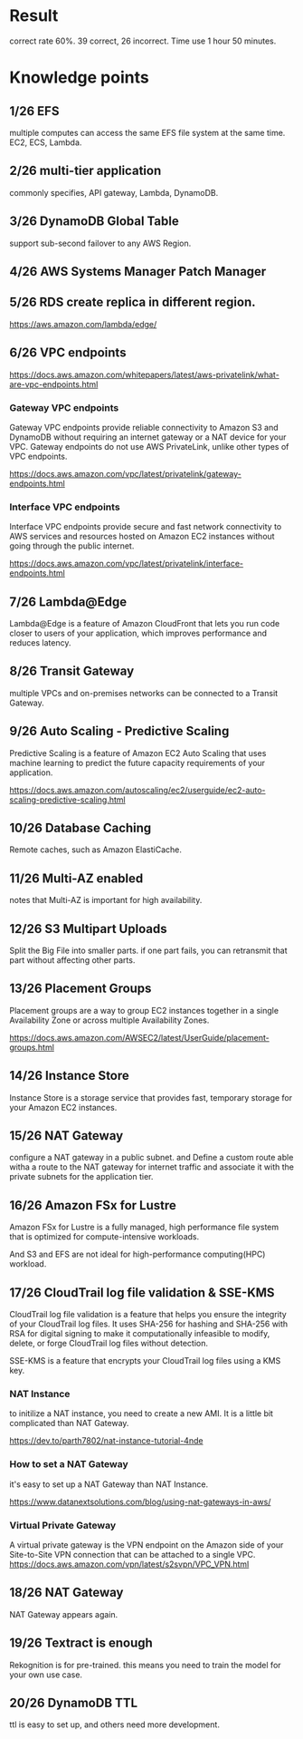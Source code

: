 # Result
correct rate 60%. 39 correct, 26 incorrect.
Time use 1 hour 50 minutes.

# Knowledge points

## 1/26 EFS

multiple computes can access the same EFS file system at the same time. EC2, ECS, Lambda.

## 2/26 multi-tier application

commonly specifies, API gateway, Lambda, DynamoDB.

## 3/26 DynamoDB Global Table

support sub-second failover to any AWS Region.

## 4/26 AWS Systems Manager Patch Manager

## 5/26 RDS create replica in different region.

https://aws.amazon.com/lambda/edge/

## 6/26 VPC endpoints

https://docs.aws.amazon.com/whitepapers/latest/aws-privatelink/what-are-vpc-endpoints.html

### Gateway VPC endpoints

Gateway VPC endpoints provide reliable connectivity to Amazon S3 and DynamoDB without requiring an internet gateway or a NAT device for your VPC. Gateway endpoints do not use AWS PrivateLink, unlike other types of VPC endpoints.

https://docs.aws.amazon.com/vpc/latest/privatelink/gateway-endpoints.html

### Interface VPC endpoints

Interface VPC endpoints provide secure and fast network connectivity to AWS services and resources hosted on Amazon EC2 instances without going through the public internet.

https://docs.aws.amazon.com/vpc/latest/privatelink/interface-endpoints.html

## 7/26 Lambda@Edge

Lambda@Edge is a feature of Amazon CloudFront that lets you run code closer to users of your application, which improves performance and reduces latency.

## 8/26 Transit Gateway

multiple VPCs and on-premises networks can be connected to a Transit Gateway.

## 9/26 Auto Scaling - Predictive Scaling

Predictive Scaling is a feature of Amazon EC2 Auto Scaling that uses machine learning to predict the future capacity requirements of your application.

https://docs.aws.amazon.com/autoscaling/ec2/userguide/ec2-auto-scaling-predictive-scaling.html


## 10/26 Database Caching

Remote caches, such as Amazon ElastiCache.


## 11/26 Multi-AZ enabled

notes that Multi-AZ is important for high availability.

## 12/26 S3 Multipart Uploads

Split the Big File into smaller parts. if one part fails, you can retransmit that part without affecting other parts.

## 13/26 Placement Groups

Placement groups are a way to group EC2 instances together in a single Availability Zone or across multiple Availability Zones.

https://docs.aws.amazon.com/AWSEC2/latest/UserGuide/placement-groups.html

## 14/26 Instance Store

Instance Store is a storage service that provides fast, temporary storage for your Amazon EC2 instances.

## 15/26 NAT Gateway 

configure a NAT gateway in a public subnet. and Define a custom route able witha a route to the NAT gateway for internet traffic and associate it with the private subnets for the application tier.

## 16/26 Amazon FSx for Lustre

Amazon FSx for Lustre is a fully managed, high performance file system that is optimized for compute-intensive workloads.

And S3 and EFS are not ideal for high-performance computing(HPC) workload.

## 17/26 CloudTrail log file validation & SSE-KMS

CloudTrail log file validation is a feature that helps you ensure the integrity of your CloudTrail log files. It uses SHA-256 for hashing and SHA-256 with RSA for digital signing to make it computationally infeasible to modify, delete, or forge CloudTrail log files without detection.

SSE-KMS is a feature that encrypts your CloudTrail log files using a KMS key.

### NAT Instance

to initilize a NAT instance, you need to create a new AMI. It is a little bit complicated than NAT Gateway.

https://dev.to/parth7802/nat-instance-tutorial-4nde

### How to set a NAT Gateway

it's easy to set up a NAT Gateway than NAT Instance.

https://www.datanextsolutions.com/blog/using-nat-gateways-in-aws/

### Virtual Private Gateway
A virtual private gateway is the VPN endpoint on the Amazon side of your Site-to-Site VPN connection that can be attached to a single VPC.
https://docs.aws.amazon.com/vpn/latest/s2svpn/VPC_VPN.html

## 18/26 NAT Gateway

NAT Gateway appears again. 

## 19/26 Textract is enough

Rekognition is for pre-trained. this means you need to train the model for your own use case.

## 20/26 DynamoDB TTL
ttl is easy to set up, and others need more development.

